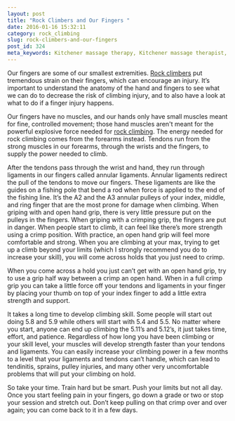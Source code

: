 ```yaml
---
layout: post
title: "Rock Climbers and Our Fingers "
date: 2016-01-16 15:32:11
category: rock_climbing
slug: rock-climbers-and-our-fingers
post_id: 324
meta_keywords: Kitchener massage therapy, Kitchener massage therapist, massage therapist Kitchener , massage therapy Kitchener, Kitchener registered massage therapy, Kitchener registered massage therapist, registered massage therapist Kitchener , registered massage therapy Kitchener, Deep tissue massage, massage, sports massage, Kitchener sports massage, massage therapy, massage therapist, registered massage therapist, registered massage therapy, climbing injury, finger injury,  
---
```

<p>Our fingers are some of our smallest extremities. <a title="Rock Climbing Articles" href="{{site.url}}/knowledge-centre/rock-climbing/index.html" >Rock climbers</a> put tremendous strain on their fingers, which can encourage an injury. It’s important to understand the anatomy of the hand and fingers to see what we can do to decrease the risk of climbing injury, and to also have a look at what to do if a finger injury happens.

</p>

<p>Our fingers have no muscles, and our hands only have small muscles meant for fine, controlled movement; those hand muscles aren't meant for the powerful explosive force needed for <a title="Rock Climbing as a Lifestyle" href="{{site.url}}/about/rock-climbing-as-a-lifestyle/index.html">rock climbing</a>. The energy needed for rock climbing comes from the forearms instead. Tendons run from the strong muscles in our forearms, through the wrists and the fingers, to supply the power needed to climb.</p>

<p>After the tendons pass through the wrist and hand, they run through ligaments in our fingers called annular ligaments. Annular ligaments redirect the pull of the tendons to move our fingers. These ligaments are like the guides on a fishing pole that bend a rod when force is applied to the end of the fishing line. It’s the A2 and the A3 annular pulleys of your index, middle, and ring finger that are the most prone for damage when climbing. When griping with and open hand grip, there is very little pressure put on the pulleys in the fingers. When griping with a crimping grip, the fingers are put in danger.
When people start to climb, it can feel like there’s more strength using a crimp position. With practice, an open hand grip will feel more comfortable and strong. When you are climbing at your max, trying to get up a climb beyond your limits (which I strongly recommend you do to increase your skill), you will come across holds that you just need to crimp.</p>

<p>When you come across a hold you just can’t get with an open hand grip, try to use a grip half way between a crimp an open hand. When in a full crimp grip you can take a little force off your tendons and ligaments in your finger by placing your thumb on top of your index finger to add a little extra strength and support.</p>

<p>It takes a long time to develop climbing skill. Some people will start out doing 5.8 and 5.9 while others will start with 5.4 and 5.5. No matter where you start, anyone can end up climbing the 5.11’s and 5.12’s, it just takes time, effort, and patience.
Regardless of how long you have been climbing or your skill level, your muscles will develop strength faster than your tendons and ligaments. You can easily increase your climbing power in a few months to a level that your ligaments and tendons can’t handle, which can lead to tendinitis, sprains, pulley injuries, and many other very uncomfortable problems that will put your climbing on hold.</p>

<p>So take your time. Train hard but be smart. Push your limits but not all day. Once you start feeling pain in your fingers, go down a grade or two or stop your session and stretch out. Don’t keep pulling on that crimp over and over again; you can come back to it in a few days.</p>
